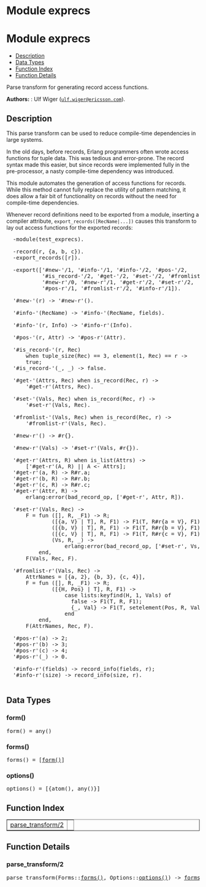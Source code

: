 Module exprecs
==============


<h1>Module exprecs</h1>

* [Description](#description)
* [Data Types](#types)
* [Function Index](#index)
* [Function Details](#functions)


Parse transform for generating record access functions.



__Authors:__ : Ulf Wiger ([`ulf.wiger@ericsson.com`](mailto:ulf.wiger@ericsson.com)).

<h2><a name="description">Description</a></h2>

  

This parse transform can be used to reduce compile-time
dependencies in large systems.


In the old days, before records, Erlang programmers often wrote
access functions for tuple data. This was tedious and error-prone.
The record syntax made this easier, but since records were implemented
fully in the pre-processor, a nasty compile-time dependency was
introduced.


This module automates the generation of access functions for
records. While this method cannot fully replace the utility of
pattern matching, it does allow a fair bit of functionality on
records without the need for compile-time dependencies.


Whenever record definitions need to be exported from a module,
inserting a compiler attribute,
`export_records([RecName|...])` causes this transform
to lay out access functions for the exported records:

<pre>
  -module(test_exprecs).
 
  -record(r, {a, b, c}).
  -export_records([r]).
 
  -export(['#new-'/1, '#info-'/1, '#info-'/2, '#pos-'/2,
           '#is_record-'/2, '#get-'/2, '#set-'/2, '#fromlist-'/2,
           '#new-r'/0, '#new-r'/1, '#get-r'/2, '#set-r'/2,
           '#pos-r'/1, '#fromlist-r'/2, '#info-r'/1]).
 
  '#new-'(r) -> '#new-r'().
 
  '#info-'(RecName) -> '#info-'(RecName, fields).
 
  '#info-'(r, Info) -> '#info-r'(Info).
 
  '#pos-'(r, Attr) -> '#pos-r'(Attr).
 
  '#is_record-'(r, Rec)
      when tuple_size(Rec) == 3, element(1, Rec) == r ->
      true;
  '#is_record-'(_, _) -> false.
 
  '#get-'(Attrs, Rec) when is_record(Rec, r) ->
      '#get-r'(Attrs, Rec).
 
  '#set-'(Vals, Rec) when is_record(Rec, r) ->
      '#set-r'(Vals, Rec).
 
  '#fromlist-'(Vals, Rec) when is_record(Rec, r) ->
      '#fromlist-r'(Vals, Rec).
 
  '#new-r'() -> #r{}.
 
  '#new-r'(Vals) -> '#set-r'(Vals, #r{}).
 
  '#get-r'(Attrs, R) when is_list(Attrs) ->
      ['#get-r'(A, R) || A <- Attrs];
  '#get-r'(a, R) -> R#r.a;
  '#get-r'(b, R) -> R#r.b;
  '#get-r'(c, R) -> R#r.c;
  '#get-r'(Attr, R) ->
      erlang:error(bad_record_op, ['#get-r', Attr, R]).
 
  '#set-r'(Vals, Rec) ->
      F = fun ([], R, _F1) -> R;
              ([{a, V} | T], R, F1) -> F1(T, R#r{a = V}, F1);
              ([{b, V} | T], R, F1) -> F1(T, R#r{b = V}, F1);
              ([{c, V} | T], R, F1) -> F1(T, R#r{c = V}, F1);
              (Vs, R, _) ->
                  erlang:error(bad_record_op, ['#set-r', Vs, R])
          end,
      F(Vals, Rec, F).
 
  '#fromlist-r'(Vals, Rec) ->
      AttrNames = [{a, 2}, {b, 3}, {c, 4}],
      F = fun ([], R, _F1) -> R;
              ([{H, Pos} | T], R, F1) ->
                  case lists:keyfind(H, 1, Vals) of
                    false -> F1(T, R, F1);
                    {_, Val} -> F1(T, setelement(Pos, R, Val), F1)
                  end
          end,
      F(AttrNames, Rec, F).
 
  '#pos-r'(a) -> 2;
  '#pos-r'(b) -> 3;
  '#pos-r'(c) -> 4;
  '#pos-r'(_) -> 0.
 
  '#info-r'(fields) -> record_info(fields, r);
  '#info-r'(size) -> record_info(size, r).
  </pre>


<h2><a name="types">Data Types</a></h2>





<h3 class="typedecl"><a name="type-form">form()</a></h3>




<pre>form() = any()</pre>



<h3 class="typedecl"><a name="type-forms">forms()</a></h3>




<pre>forms() = [<a href="#type-form">form()</a>]</pre>



<h3 class="typedecl"><a name="type-options">options()</a></h3>




<pre>options() = [{atom(), any()}]</pre>


<h2><a name="index">Function Index</a></h2>



<table width="100%" border="1" cellspacing="0" cellpadding="2" summary="function index"><tr><td valign="top"><a href="#parse_transform-2">parse_transform/2</a></td><td></td></tr></table>




<h2><a name="functions">Function Details</a></h2>


<a name="parse_transform-2"></a>

<h3>parse_transform/2</h3>





<pre>parse_transform(Forms::<a href="#type-forms">forms()</a>, Options::<a href="#type-options">options()</a>) -> <a href="#type-forms">forms()</a></pre>
<br></br>


